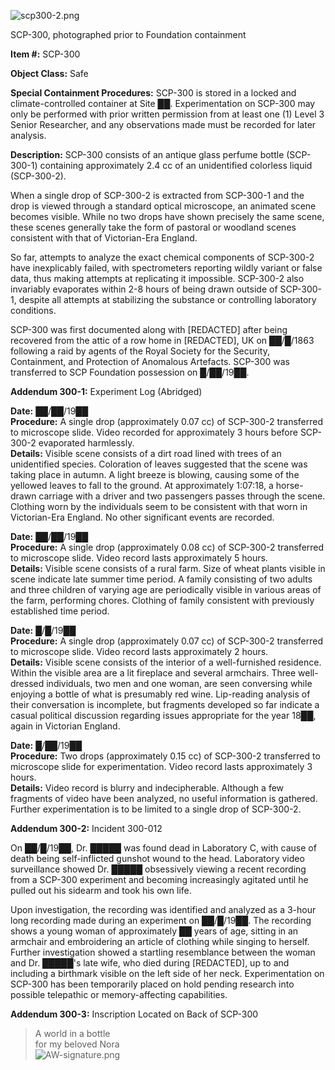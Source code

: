 ![scp300-2.png](http://scp-wiki.wdfiles.com/local--files/scp-300/scp300-2.png)

SCP-300, photographed prior to Foundation containment

**Item #:** SCP-300

**Object Class:** Safe

**Special Containment Procedures:** SCP-300 is stored in a locked and climate-controlled container at Site ██. Experimentation on SCP-300 may only be performed with prior written permission from at least one (1) Level 3 Senior Researcher, and any observations made must be recorded for later analysis.

**Description:** SCP-300 consists of an antique glass perfume bottle (SCP-300-1) containing approximately 2.4 cc of an unidentified colorless liquid (SCP-300-2).

When a single drop of SCP-300-2 is extracted from SCP-300-1 and the drop is viewed through a standard optical microscope, an animated scene becomes visible. While no two drops have shown precisely the same scene, these scenes generally take the form of pastoral or woodland scenes consistent with that of Victorian-Era England.

So far, attempts to analyze the exact chemical components of SCP-300-2 have inexplicably failed, with spectrometers reporting wildly variant or false data, thus making attempts at replicating it impossible. SCP-300-2 also invariably evaporates within 2-8 hours of being drawn outside of SCP-300-1, despite all attempts at stabilizing the substance or controlling laboratory conditions.

SCP-300 was first documented along with \[REDACTED\] after being recovered from the attic of a row home in \[REDACTED\], UK on ██/█/1863 following a raid by agents of the Royal Society for the Security, Containment, and Protection of Anomalous Artefacts. SCP-300 was transferred to SCP Foundation possession on █/██/19██.

**Addendum 300-1:** Experiment Log (Abridged)

**Date:** ██/██/19██  
**Procedure:** A single drop (approximately 0.07 cc) of SCP-300-2 transferred to microscope slide. Video recorded for approximately 3 hours before SCP-300-2 evaporated harmlessly.  
**Details:** Visible scene consists of a dirt road lined with trees of an unidentified species. Coloration of leaves suggested that the scene was taking place in autumn. A light breeze is blowing, causing some of the yellowed leaves to fall to the ground. At approximately 1:07:18, a horse-drawn carriage with a driver and two passengers passes through the scene. Clothing worn by the individuals seem to be consistent with that worn in Victorian-Era England. No other significant events are recorded.

**Date:** ██/██/19██  
**Procedure:** A single drop (approximately 0.08 cc) of SCP-300-2 transferred to microscope slide. Video record lasts approximately 5 hours.  
**Details:** Visible scene consists of a rural farm. Size of wheat plants visible in scene indicate late summer time period. A family consisting of two adults and three children of varying age are periodically visible in various areas of the farm, performing chores. Clothing of family consistent with previously established time period.

**Date:** █/█/19██  
**Procedure:** A single drop (approximately 0.07 cc) of SCP-300-2 transferred to microscope slide. Video record lasts approximately 2 hours.  
**Details:** Visible scene consists of the interior of a well-furnished residence. Within the visible area are a lit fireplace and several armchairs. Three well-dressed individuals, two men and one woman, are seen conversing while enjoying a bottle of what is presumably red wine. Lip-reading analysis of their conversation is incomplete, but fragments developed so far indicate a casual political discussion regarding issues appropriate for the year 18██, again in Victorian England.

**Date:** █/██/19██  
**Procedure:** Two drops (approximately 0.15 cc) of SCP-300-2 transferred to microscope slide for experimentation. Video record lasts approximately 3 hours.  
**Details:** Video record is blurry and indecipherable. Although a few fragments of video have been analyzed, no useful information is gathered. Further experimentation is to be limited to a single drop of SCP-300-2.

**Addendum 300-2:** Incident 300-012

On ██/█/19██, Dr. █████ was found dead in Laboratory C, with cause of death being self-inflicted gunshot wound to the head. Laboratory video surveillance showed Dr. █████ obsessively viewing a recent recording from a SCP-300 experiment and becoming increasingly agitated until he pulled out his sidearm and took his own life.

Upon investigation, the recording was identified and analyzed as a 3-hour long recording made during an experiment on ██/█/19██. The recording shows a young woman of approximately ██ years of age, sitting in an armchair and embroidering an article of clothing while singing to herself. Further investigation showed a startling resemblance between the woman and Dr. █████'s late wife, who died during \[REDACTED\], up to and including a birthmark visible on the left side of her neck. Experimentation on SCP-300 has been temporarily placed on hold pending research into possible telepathic or memory-affecting capabilities.

**Addendum 300-3:** Inscription Located on Back of SCP-300

> A world in a bottle  
> for my beloved Nora  
> ![AW-signature.png](http://scp-wiki.wdfiles.com/local--files/scp-300/AW-signature.png)